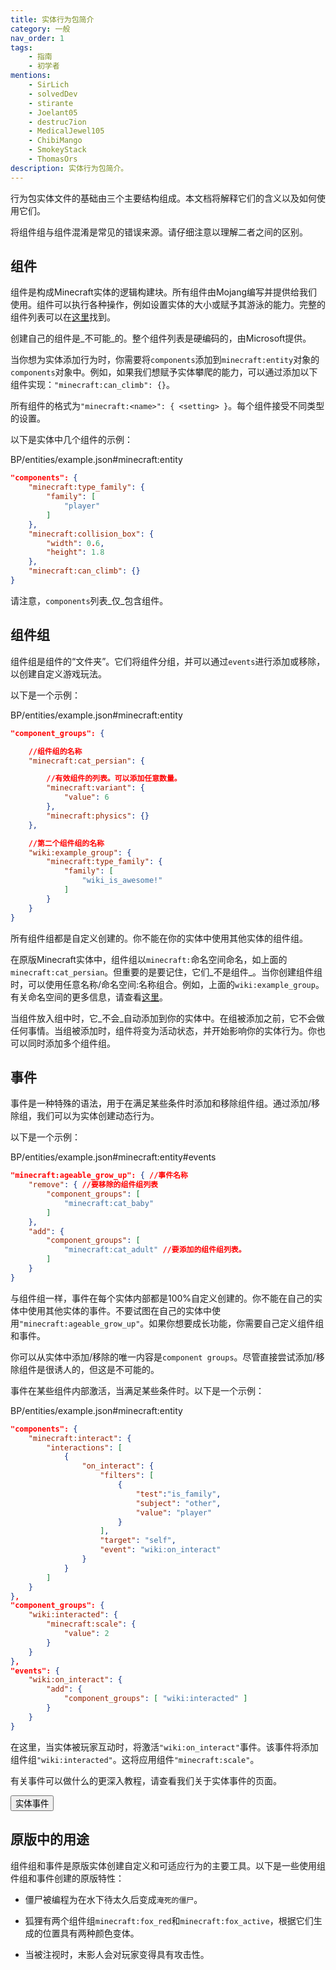 ```yaml
---
title: 实体行为包简介
category: 一般
nav_order: 1
tags:
    - 指南
    - 初学者
mentions:
    - SirLich
    - solvedDev
    - stirante
    - Joelant05
    - destruc7ion
    - MedicalJewel105
    - ChibiMango
    - SmokeyStack
    - ThomasOrs
description: 实体行为包简介。
---
```


行为包实体文件的基础由三个主要结构组成。本文档将解释它们的含义以及如何使用它们。

将组件组与组件混淆是常见的错误来源。请仔细注意以理解二者之间的区别。

## 组件

组件是构成Minecraft实体的逻辑构建块。所有组件由Mojang编写并提供给我们使用。组件可以执行各种操作，例如设置实体的大小或赋予其游泳的能力。完整的组件列表可以在[这里](https://bedrock.dev/docs/stable/Entities)找到。

创建自己的组件是_不可能_的。整个组件列表是硬编码的，由Microsoft提供。

当你想为实体添加行为时，你需要将`components`添加到`minecraft:entity`对象的`components`对象中。例如，如果我们想赋予实体攀爬的能力，可以通过添加以下组件实现：`"minecraft:can_climb": {}`。

所有组件的格式为`"minecraft:<name>": { <setting> }`。每个组件接受不同类型的设置。

以下是实体中几个组件的示例：

<CodeHeader>BP/entities/example.json#minecraft:entity</CodeHeader>

```json
"components": {
    "minecraft:type_family": {
        "family": [
            "player"
        ]
    },
    "minecraft:collision_box": {
        "width": 0.6,
        "height": 1.8
    },
    "minecraft:can_climb": {}
}
```

请注意，`components`列表_仅_包含组件。

## 组件组

组件组是组件的“文件夹”。它们将组件分组，并可以通过`events`进行添加或移除，以创建自定义游戏玩法。

以下是一个示例：

<CodeHeader>BP/entities/example.json#minecraft:entity</CodeHeader>

```json
"component_groups": {

    //组件组的名称
    "minecraft:cat_persian": {

        //有效组件的列表。可以添加任意数量。
        "minecraft:variant": {
            "value": 6
        },
        "minecraft:physics": {}
    },

    //第二个组件组的名称
    "wiki:example_group": {
        "minecraft:type_family": {
            "family": [
                "wiki_is_awesome!"
            ]
        }
    }
}
```

所有组件组都是自定义创建的。你不能在你的实体中使用其他实体的组件组。

在原版Minecraft实体中，组件组以`minecraft:`命名空间命名，如上面的`minecraft:cat_persian`。但重要的是要记住，它们_不是组件_。当你创建组件组时，可以使用任意名称/命名空间:名称组合。例如，上面的`wiki:example_group`。有关命名空间的更多信息，请查看[这里](../concepts/namespaces.md)。

当组件放入组中时，它_不会_自动添加到你的实体中。在组被添加之前，它不会做任何事情。当组被添加时，组件将变为活动状态，并开始影响你的实体行为。你也可以同时添加多个组件组。

## 事件

事件是一种特殊的语法，用于在满足某些条件时添加和移除组件组。通过添加/移除组，我们可以为实体创建动态行为。

以下是一个示例：

<CodeHeader>BP/entities/example.json#minecraft:entity#events</CodeHeader>

```json
"minecraft:ageable_grow_up": { //事件名称
    "remove": { //要移除的组件组列表
        "component_groups": [
            "minecraft:cat_baby"
        ]
    },
    "add": {
        "component_groups": [
            "minecraft:cat_adult" //要添加的组件组列表。
        ]
    }
}
```

与组件组一样，事件在每个实体内部都是100%自定义创建的。你不能在自己的实体中使用其他实体的事件。不要试图在自己的实体中使用`"minecraft:ageable_grow_up"`。如果你想要成长功能，你需要自己定义组件组和事件。

你可以从实体中添加/移除的唯一内容是`component groups`。尽管直接尝试添加/移除组件是很诱人的，但这是不可能的。

事件在某些组件内部激活，当满足某些条件时。以下是一个示例：

<CodeHeader>BP/entities/example.json#minecraft:entity</CodeHeader>

```json
"components": {
    "minecraft:interact": {
        "interactions": [
            {
                "on_interact": {
                    "filters": [
                        {
                            "test":"is_family",
                            "subject": "other",
                            "value": "player"
                        }
                    ],
                    "target": "self",
                    "event": "wiki:on_interact"
                }
            }
        ]
    }
},
"component_groups": {
    "wiki:interacted": {
        "minecraft:scale": {
            "value": 2
        }
    }
},
"events": {
    "wiki:on_interact": {
        "add": {
            "component_groups": [ "wiki:interacted" ]
        }
    }
}
```

在这里，当实体被玩家互动时，将激活`"wiki:on_interact"`事件。该事件将添加组件组`"wiki:interacted"`。这将应用组件`"minecraft:scale"`。

有关事件可以做什么的更深入教程，请查看我们关于实体事件的页面。

<Button link="../entities/entity-events.md">实体事件</Button>

## 原版中的用途

组件组和事件是原版实体创建自定义和可适应行为的主要工具。以下是一些使用组件组和事件创建的原版特性：

-   僵尸被编程为在水下待太久后变成`淹死的僵尸`。

-   狐狸有两个组件组`minecraft:fox_red`和`minecraft:fox_active`，根据它们生成的位置具有两种颜色变体。

-   当被注视时，末影人会对玩家变得具有攻击性。